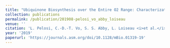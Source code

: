```yaml
---
title: "Ubiquinone Biosynthesis over the Entire O2 Range: Characterization of a Conserved O2-Independent Pathway"
collection: publications
permalink: /publication/201908-pelosi_vo_abby_loiseau
venue: ''
citation: 'L. Pelosi, C.-D.-T. Vo, S. S. Abby, L. Loiseau <i>et al.</i>. <b>Ubiquinone Biosynthesis over the Entire O2 Range: Characterization of a Conserved O2-Independent Pathway</b>, <i>mBio,</i> August 2019'
year: '2019'
paperurl: 'https://journals.asm.org/doi/10.1128/mBio.01319-19'
---
```

